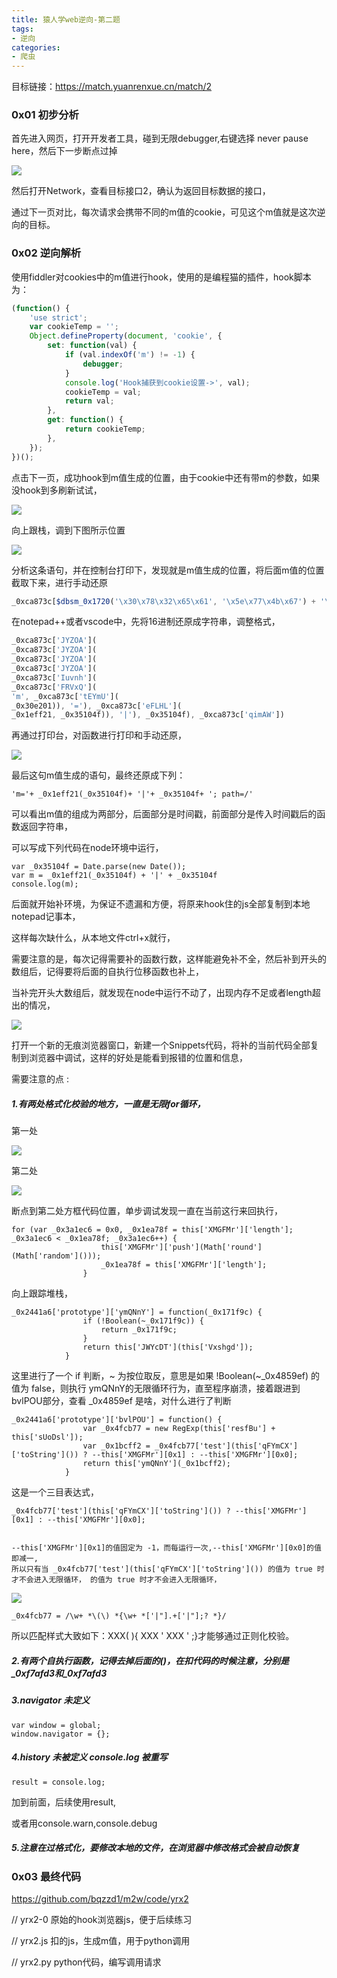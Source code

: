 ```yaml
---
title: 猿人学web逆向-第二题
tags: 
- 逆向
categories:
- 爬虫
---
```


目标链接：https://match.yuanrenxue.cn/match/2

### 0x01 初步分析

首先进入网页，打开开发者工具，碰到无限debugger,右键选择 never pause here，然后下一步断点过掉

![](https://wordpress-1308610994.cos.ap-nanjing.myqcloud.com/undefined20240806143217.png)

然后打开Network，查看目标接口2，确认为返回目标数据的接口，

通过下一页对比，每次请求会携带不同的m值的cookie，可见这个m值就是这次逆向的目标。

### 0x02 逆向解析

使用fiddler对cookies中的m值进行hook，使用的是编程猫的插件，hook脚本为：

```javascript
(function() {
    'use strict';
    var cookieTemp = '';
    Object.defineProperty(document, 'cookie', {
        set: function(val) {
            if (val.indexOf('m') != -1) {
                debugger;
            }
            console.log('Hook捕获到cookie设置->', val);
            cookieTemp = val;
            return val;
        },
        get: function() {
            return cookieTemp;
        },
    });
})();

```

点击下一页，成功hook到m值生成的位置，由于cookie中还有带m的参数，如果没hook到多刷新试试，

![](https://wordpress-1308610994.cos.ap-nanjing.myqcloud.com/undefined20240806144425.png)

向上跟栈，调到下图所示位置

![](https://wordpress-1308610994.cos.ap-nanjing.myqcloud.com/undefined20240806144716.png)

分析这条语句，并在控制台打印下，发现就是m值生成的位置，将后面m值的位置截取下来，进行手动还原

```javascript
_0xca873c[$dbsm_0x1720('\x30\x78\x32\x65\x61', '\x5e\x77\x4b\x67') + '\x4f\x41'](_0xca873c[$dbsm_0x1720('\x30\x78\x33\x37\x66', '\x66\x61\x34\x7a') + '\x4f\x41'](_0xca873c['\x4a\x59\x5a' + '\x4f\x41'](_0xca873c['\x4a\x59\x5a' + '\x4f\x41'](_0xca873c['\x49\x75\x76' + '\x6e\x68'](_0xca873c[$dbsm_0x1720('\x30\x78\x63\x32', '\x56\x59\x6a\x2a') + '\x78\x51']('\x6d', _0xca873c[$dbsm_0x1720('\x30\x78\x33\x65\x36', '\x76\x68\x29\x38') + '\x6d\x55'](_0x30e201)), '\x3d'), _0xca873c[$dbsm_0x1720('\x30\x78\x32\x33\x32', '\x36\x62\x33\x50') + '\x48\x4c'](_0x1eff21, _0x35104f)), '\x7c'), _0x35104f), _0xca873c[$dbsm_0x1720('\x30\x78\x32\x33\x31', '\x33\x77\x42\x52') + '\x41\x57'])

```

在notepad++或者vscode中，先将16进制还原成字符串，调整格式，

```javascript
_0xca873c['JYZOA'](
_0xca873c['JYZOA'](
_0xca873c['JYZOA'](
_0xca873c['JYZOA'](
_0xca873c['Iuvnh'](
_0xca873c['FRVxQ'](
'm', _0xca873c['tEYmU'](
_0x30e201)), '='), _0xca873c['eFLHL'](
_0x1eff21, _0x35104f)), '|'), _0x35104f), _0xca873c['qimAW'])
```

再通过打印台，对函数进行打印和手动还原，

![](https://wordpress-1308610994.cos.ap-nanjing.myqcloud.com/undefined20240723155714.png)

最后这句m值生成的语句，最终还原成下列：

```
'm='+ _0x1eff21(_0x35104f)+ '|'+ _0x35104f+ '; path=/'
```

可以看出m值的组成为两部分，后面部分是时间戳，前面部分是传入时间戳后的函数返回字符串，

可以写成下列代码在node环境中运行，

```
var _0x35104f = Date.parse(new Date());
var m = _0x1eff21(_0x35104f) + '|' + _0x35104f
console.log(m);
```

后面就开始补环境，为保证不遗漏和方便，将原来hook住的js全部复制到本地notepad记事本，

这样每次缺什么，从本地文件ctrl+x就行，

需要注意的是，每次记得需要补的函数行数，这样能避免补不全，然后补到开头的数组后，记得要将后面的自执行位移函数也补上，

当补完开头大数组后，就发现在node中运行不动了，出现内存不足或者length超出的情况，

![](https://wordpress-1308610994.cos.ap-nanjing.myqcloud.com/undefined20240806152841.png)

打开一个新的无痕浏览器窗口，新建一个Snippets代码，将补的当前代码全部复制到浏览器中调试，这样的好处是能看到报错的位置和信息，

需要注意的点 :

##### 1.有两处格式化校验的地方，一直是无限for循环，

第一处

![](https://wordpress-1308610994.cos.ap-nanjing.myqcloud.com/undefined20240806152944.png)

第二处

![](https://wordpress-1308610994.cos.ap-nanjing.myqcloud.com/undefined20240806153157.png)

断点到第二处方框代码位置，单步调试发现一直在当前这行来回执行，

```
for (var _0x3a1ec6 = 0x0, _0x1ea78f = this['XMGFMr']['length']; _0x3a1ec6 < _0x1ea78f; _0x3a1ec6++) {
                    this['XMGFMr']['push'](Math['round'](Math['random']()));
                    _0x1ea78f = this['XMGFMr']['length'];
                }
```

向上跟踪堆栈，

```
_0x2441a6['prototype']['ymQNnY'] = function(_0x171f9c) {
                if (!Boolean(~_0x171f9c)) {
                    return _0x171f9c;
                }
                return this['JWYcDT'](this['Vxshgd']);
            }
```

这里进行了一个 if 判断，~ 为按位取反，意思是如果 !Boolean(~_0x4859ef) 的值为 false，则执行 ymQNnY的无限循环行为，直至程序崩溃，接着跟进到 bvlPOU部分，查看 _0x4859ef 是啥，对什么进行了判断

```
_0x2441a6['prototype']['bvlPOU'] = function() {
                var _0x4fcb77 = new RegExp(this['resfBu'] + this['sUoDsl']);
                var _0x1bcff2 = _0x4fcb77['test'](this['qFYmCX']['toString']()) ? --this['XMGFMr'][0x1] : --this['XMGFMr'][0x0];
                return this['ymQNnY'](_0x1bcff2);
            }
```

这是一个三目表达式，

```
_0x4fcb77['test'](this['qFYmCX']['toString']()) ? --this['XMGFMr'][0x1] : --this['XMGFMr'][0x0];


--this['XMGFMr'][0x1]的值固定为 -1，而每运行一次,--this['XMGFMr'][0x0]的值即减一,
所以只有当 _0x4fcb77['test'](this['qFYmCX']['toString']()) 的值为 true 时才不会进入无限循环， 的值为 true 时才不会进入无限循环，
```

![](https://wordpress-1308610994.cos.ap-nanjing.myqcloud.com/undefined20240806154510.png)

```
_0x4fcb77 = /\w+ *\(\) *{\w+ *['|"].+['|"];? *}/
```

所以匹配样式大致如下：XXX( ){ XXX ' XXX ' ;}才能够通过正则化校验。

##### 2.有两个自执行函数，记得去掉后面的()，在扣代码的时候注意，分别是_0xf7afd3和_0xf7afd3

##### 3.navigator 未定义

```
var window = global; 
window.navigator = {};
```

##### 4.history 未被定义 console.log 被重写

```
result = console.log;
```

加到前面，后续使用result,

或者用console.warn,console.debug

##### 5.注意在过格式化，要修改本地的文件，在浏览器中修改格式会被自动恢复



### 0x03 最终代码

https://github.com/bqzzd1/m2w/code/yrx2

// yrx2-0 原始的hook浏览器js，便于后续练习

// yrx2.js  扣的js，生成m值，用于python调用

// yrx2.py  python代码，编写调用请求


